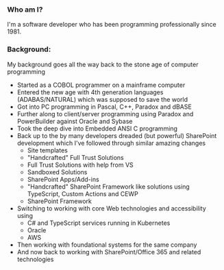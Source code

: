 ### Who am I?
I'm a software developer who has been programming professionally since 1981.
### Background:
My background goes all the way back to the stone age of computer programming

* Started as a COBOL programmer on a mainframe computer
* Entered the new age with 4th generation languages (ADABAS/NATURAL) which was supposed to save the world
* Got into PC programming in Pascal, C++, Paradox and dBASE
* Further along to client/server programming using Paradox and PowerBuilder against Oracle and Sybase
* Took the deep dive into Embedded ANSI C programming
* Back up to the by many developers dreaded (but powerful) SharePoint development which I've followed through similar amazing changes
  * Site templates
  * "Handcrafted" Full Trust Solutions
  * Full Trust Solutions with help from VS
  * Sandboxed Solutions
  * SharePoint Apps/Add-ins
  * "Handcrafted" SharePoint Framework like solutions using TypeScript, Custom Actions and CEWP
  * SharePoint Framework
* Switching to working with core Web technologies and accessibility using
  * C# and TypeScript services running in Kubernetes
  * Oracle
  * AWS
* Then working with foundational systems for the same company
* And now back to working with SharePoint/Office 365 and related technologies
